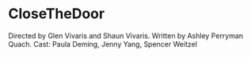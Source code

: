 CloseTheDoor
============
Directed by Glen Vivaris and Shaun Vivaris.
Written by Ashley Perryman Quach.
Cast: Paula Deming, Jenny Yang, Spencer Weitzel
